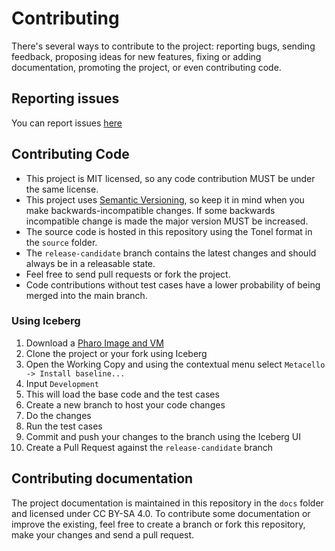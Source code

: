 Contributing
============

There's several ways to contribute to the project: reporting bugs, sending feedback, proposing ideas for new features, fixing or adding documentation, promoting the project, or even contributing code.

## Reporting issues

You can report issues [here](https://github.com/ba-st/Kepler/issues/new)

## Contributing Code
- This project is MIT licensed, so any code contribution MUST be under the same license.
- This project uses [Semantic Versioning](http://semver.org/), so keep it in mind when you make backwards-incompatible changes. If some backwards incompatible change is made the major version MUST be increased.
- The source code is hosted in this repository using the Tonel format in the `source` folder.
- The `release-candidate` branch contains the latest changes and should always be in a releasable state.
- Feel free to send pull requests or fork the project.
- Code contributions without test cases have a lower probability of being merged into the main branch.

### Using Iceberg
1. Download a [Pharo Image and VM](https://get.pharo.org/64)
2. Clone the project or your fork using Iceberg
3. Open the Working Copy and using the contextual menu select `Metacello -> Install baseline...`
4. Input `Development`
5. This will load the base code and the test cases
6. Create a new branch to host your code changes
7. Do the changes
8. Run the test cases
9. Commit and push your changes to the branch using the Iceberg UI
10. Create a Pull Request against the `release-candidate` branch

## Contributing documentation

The project documentation is maintained in this repository in the `docs` folder and licensed under CC BY-SA 4.0. To contribute some documentation or improve the existing, feel free to create a branch or fork this repository, make your changes and send a pull request.
